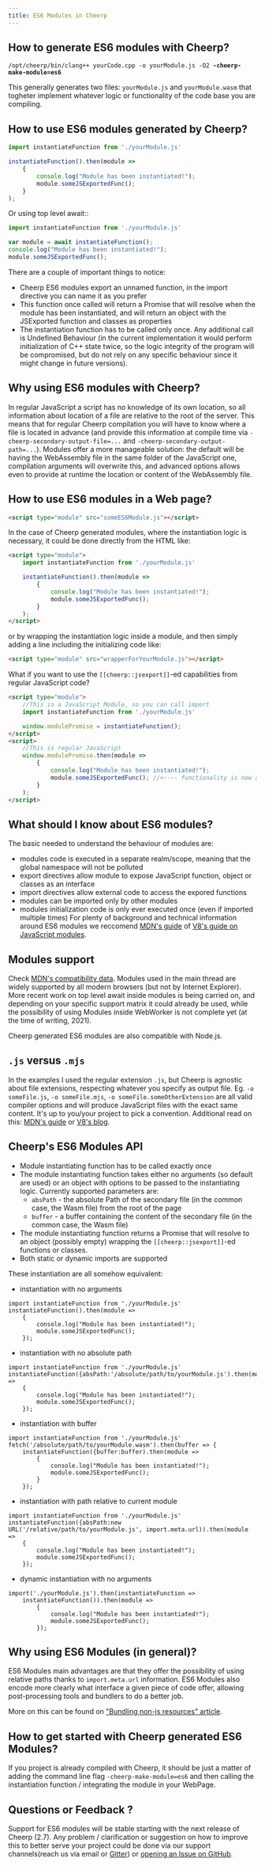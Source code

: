 ```yaml
---
title: ES6 Modules in Cheerp
---
```


How to generate ES6 modules with Cheerp?
---

<pre><code>/opt/cheerp/bin/clang++ yourCode.cpp -o yourModule.js -O2 <b>-cheerp-make-module=es6</b></code></pre>

This generally generates two files: `yourModule.js` and `yourModule.wasm` that togheter implement whatever logic or functionality of the code base you are compiling.


How to use ES6 modules generated by Cheerp?
---

```javascript
import instantiateFunction from './yourModule.js'

instantiateFunction().then(module => 
	{
		console.log("Module has been instantiated!");
		module.someJSExportedFunc();
	}
);
```

Or using top level await::
```javascript
import instantiateFunction from './yourModule.js'

var module = await instantiateFunction();
console.log("Module has been instantiated!");
module.someJSExportedFunc();
```

There are a couple of important things to notice:
* Cheerp ES6 modules export an unnamed function, in the import directive you can name it as you prefer
* This function once called will return a Promise that will resolve when the module has been instantiated, and will return an object with the JSExported function and classes as properties
* The instantiation function has to be called only once. Any additional call is Undefined Behaviour (in the current implementation it would perform initialization of C++ state twice, so the logic integrity of the program will be compromised, but do not rely on any specific behaviour since it might change in future versions).

Why using ES6 modules with Cheerp?
---

In regular JavaScript a script has no knowledge of its own location, so all information about location of a file are relative to the root of the server.
This means that for regular Cheerp compilation you will have to know where a file is located in advance (and provide this information at compile time via `-cheerp-secondary-output-file=...` and `-cheerp-secondary-output-path=...`).
Modules offer a more manageable solution: the default will be having the WebAssembly file in the same folder of the JavaScript one, compilation arguments will overwrite this, and advanced options allows even to provide at runtime the location or content of the WebAssembly file.

How to use ES6 modules in a Web page?
---

```html
<script type="module" src="someES6Module.js"></script>
```

In the case of Cheerp generated modules, where the instantiation logic is necessary, it could be done directly from the HTML like:

```html
<script type="module">
	import instantiateFunction from './yourModule.js'

	instantiateFunction().then(module => 
		{
			console.log("Module has been instantiated!");
			module.someJSExportedFunc();
		}
	);
</script>
```

or by wrapping the instantiation logic inside a module, and then simply adding a line including the initializing code like:

```html
<script type="module" src="wrapperForYourModule.js"></script>
```

What if you want to use the `[[cheerp::jsexport]]`-ed capabilities from regular JavaScript code?
```html
<script type="module">
	//This is a JavaScript Module, so you can call import
	import instantiateFunction from './yourModule.js'

	window.modulePromise = instantiateFunction();
</script>
<script>
	//This is regular JavaScript
	window.modulePromise.then(module =>
		{
			console.log("Module has been instantiated!");
			module.someJSExportedFunc(); //<---- functionality is now available from "regular" JavaScript
		}
	);
</script>
```

What should I know about ES6 modules?
---

The basic needed to understand the behaviour of modules are:
* modules code is executed in a separate realm/scope, meaning that the global namespace will not be polluted
* export directives allow module to expose JavaScript function, object or classes as an interface
* import directives allow external code to access the expored functions
* modules can be imported only by other modules
* modules initialization code is only ever executed once (even if imported multiple times)
For plenty of background and technical information around ES6 modules we reccomend [MDN's guide](https://developer.mozilla.org/en-US/docs/Web/JavaScript/Guide/Modules) of [V8's guide on JavaScript modules](https://v8.dev/features/modules).


Modules support
---

Check [MDN's compatibility data](https://developer.mozilla.org/en-US/docs/Web/JavaScript/Guide/Modules#browser_support). Modules used in the main thread are widely supported by all modern browsers (but not by Internet Explorer).
More recent work on top level await inside modules is being carried on, and depending on your specific support matrix it could already be used, while the possibility of using Modules inside WebWorker is not complete yet (at the time of writing, 2021).

Cheerp generated ES6 modules are also compatible with Node.js.


`.js` versus `.mjs`
---

In the examples I used the regular extension `.js`, but Cheerp is agnostic about file extensions, respecting whatever you specify as output file.
Eg. `-o someFile.js`, `-o someFile.mjs`, `-o someFile.someOtherExtension` are all valid compiler options and will produce JavaScript files with the exact same content.
It's up to you/your project to pick a convention.
Additional read on this: [MDN's guide](https://developer.mozilla.org/en-US/docs/Web/JavaScript/Guide/Modules#aside_%E2%80%94_.mjs_versus_.js) or [V8's blog](https://v8.dev/features/modules#mjs).


Cheerp's ES6 Modules API
---

* Module instantiating function has to be called exactly once
* The module instantiating function takes either no arguments (so default are used) or an object with options to be passed to the instantiating logic. Currently supported parameters are:
	* `absPath` - the absolute Path of the secondary file (in the common case, the Wasm file) from the root of the page
	* `buffer` - a buffer containing the content of the secondary file (in the common case, the Wasm file) 
* The module instantiating function returns a Promise that will resolve to an object (possibly empty) wrapping the `[[cheerp::jsexport]]`-ed functions or classes.
* Both static or dynamic imports are supported

These instantiation are all somehow equivalent:

* instantiation with no arguments
```javascipt
import instantiateFunction from './yourModule.js'
instantiateFunction().then(module =>
	{
		console.log("Module has been instantiated!");
		module.someJSExportedFunc();
	});
```
* instantiation with no absolute path
```javascipt
import instantiateFunction from './yourModule.js'
instantiateFunction({absPath:'/absolute/path/to/yourModule.js').then(module =>
	{
		console.log("Module has been instantiated!");
		module.someJSExportedFunc();
	});
```
* instantiation with buffer
```javascipt
import instantiateFunction from './yourModule.js'
fetch('/absolute/path/to/yourModule.wasm').then(buffer => {
	instantiateFunction({buffer:buffer).then(module =>
		{
			console.log("Module has been instantiated!");
			module.someJSExportedFunc();
		}
	});
```
* instantiation with path relative to current module
```javascipt
import instantiateFunction from './yourModule.js'
instantiateFunction({absPath:new URL('/relative/path/to/yourModule.js', import.meta.url)).then(module =>
	{
		console.log("Module has been instantiated!");
		module.someJSExportedFunc();
	});
```
* dynamic instantiation with no arguments
```javascipt
import('./yourModule.js').then(instantiateFunction =>
	instantiateFunction()).then(module =>
		{
			console.log("Module has been instantiated!");
			module.someJSExportedFunc();
		});
```

Why using ES6 Modules (in general)?
---

ES6 Modules main advantages are that they offer the possibility of using relative paths thanks to `import.meta.url` information.
ES6 Modules also encode more clearly what interface a given piece of code offer, allowing post-processing tools and bundlers to do a better job.

More on this can be found on ["Bundling non-js resources" article](https://web.dev/bundling-non-js-resources/).

How to get started with Cheerp generated ES6 Modules?
---

If you project is already compiled with Cheerp, it should be just a matter of adding the command line flag `-cheerp-make-module=es6` and then calling the instantiation function / integrating the module in your WebPage.

Questions or Feedback ?
---

Support for ES6 modules will be stable starting with the next release of Cheerp (2.7). Any problem / clarification or suggestion on how to improve this to better serve your project could be done via our support channels(reach us via email or [Gitter](https://gitter.im/leaningtech/cheerp)) or [opening an Issue on GitHub](https://github.com/leaningtech/cheerp-meta/issues).
